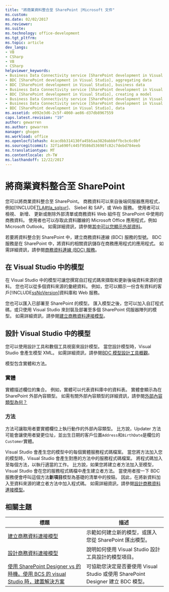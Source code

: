 ```yaml
---
title: "將商業資料整合至 SharePoint |Microsoft 文件"
ms.custom: 
ms.date: 02/02/2017
ms.reviewer: 
ms.suite: 
ms.technology: office-development
ms.tgt_pltfrm: 
ms.topic: article
dev_langs:
- VB
- CSharp
- VB
- CSharp
helpviewer_keywords:
- Business Data Connectivity service [SharePoint development in Visual Studio], business data
- BDC [SharePoint development in Visual Studio], aggregating data
- BDC [SharePoint development in Visual Studio], business data
- Business Data Connectivity service [SharePoint development in Visual Studio], aggregating data
- BDC [SharePoint development in Visual Studio], creating a model
- Business Data Connectivity service [SharePoint development in Visual Studio], creating a model
- Business Data Connectivity service [SharePoint development in Visual Studio], data
- BDC [SharePoint development in Visual Studio], data
ms.assetid: e092e3d6-2c5f-4060-ae86-d37db8967559
caps.latest.revision: "19"
author: gewarren
ms.author: gewarren
manager: ghogen
ms.workload: office
ms.openlocfilehash: 4cacdbb314130fa45b5aa3820abbbffbcbc6c0bf
ms.sourcegitcommit: 32f1a690fc445f9586d53698fc82c7debd784eeb
ms.translationtype: MT
ms.contentlocale: zh-TW
ms.lasthandoff: 12/22/2017
---
```

# <a name="integrating-business-data-into-sharepoint"></a>將商業資料整合至 SharePoint
  您可以將商業資料整合至 SharePoint。 商務資料可以來自後端伺服器應用程式，例如[!INCLUDE[TLA#tla_sqlsvr](../sharepoint/includes/tlasharptla-sqlsvr-md.md)]、 Siebel 和 SAP，或 Web 服務。 使用者可以檢視、 新增、 更新或刪除外部清單或商務資料 Web 組件在 SharePoint 中使用的商務資料。  使用者也可以存取此資料離線的 Microsoft Office 應用程式，例如 Microsoft Outlook。 如需詳細資訊，請參閱[其中可以您顯示外部資料](http://go.microsoft.com/fwlink/?LinkId=169295)。  
  
 若要將資料整合到 SharePoint 中，建立商務資料連線 (BDC) 服務的型號。 BDC 服務是在 SharePoint 中，將資料的相關資訊儲存在商務應用程式的應用程式。 如需詳細資訊，請參閱[商務資料連線 (BDC) 服務](http://go.microsoft.com/fwlink/?LinkID=169276)。  
  
## <a name="models-in-visual-studio"></a>在 Visual Studio 中的模型  
 在 Visual Studio 中的模型可讓您撰寫自訂程式碼來擷取和更新後端資料來源的資料。 您也可以從多個資料來源的彙總資料。 例如，您可以顯示一份含有資料的客戶[!INCLUDE[ssNoVersion](../sharepoint/includes/ssnoversion-md.md)]資料庫和 Web 服務。  
  
 您也可以匯入已部署至 SharePoint 的模型。 匯入模型之後，您可以加入自訂程式碼，或只使用 Visual Studio 來封裝及部署至多個 SharePoint 伺服器陣列的模型。 如需詳細資訊，請參閱[建立商務資料連接模型](../sharepoint/creating-a-business-data-connectivity-model.md)。  
  
## <a name="designing-a-model-in-visual-studio"></a>設計 Visual Studio 中的模型  
 您可以使用設計工具和數個工具視窗來設計模型。 當您設計模型時，Visual Studio 會產生模型 XML。 如需詳細資訊，請參閱[BDC 模型設計工具概觀](../sharepoint/bdc-model-design-tools-overview.md)。  
  
 模型包含實體和方法。  
  
### <a name="entities"></a>實體  
 實體描述欄位的集合。 例如，實體可以代表資料庫中的資料表。 實體會顯示為在 SharePoint 外部內容類型。 如需有關外部內容類型的詳細資訊，請參閱[外部內容類型為何？](http://go.microsoft.com/fwlink/?LinkId=169293)  
  
### <a name="methods"></a>方法  
 方法可讓取用者要實體欄位上執行動作的外部內容類型。 比方說，Updater 方法可能會讓使用者變更位址，並出生日期的客戶位置`Address`和`BirthDate`是欄位的`Customer`實體。  
  
 Visual Studio 會產生您的模型中的每個實體服務程式碼檔案。 當您將方法加入您的模型時，Visual Studio 會產生對應的方法中的服務程式碼檔案。 將程式碼加入至每個方法，以執行適當的工作。 比方說，如果您將建立者方法加入至模型，Visual Studio 會在您的服務程式碼檔中產生建立者方法。 當使用者按一下 BDC 服務便會呼叫這個方法**新項目**模型為基礎的清單中的按鈕。 因此，在將新資料加入至資料來源的建立者方法中加入程式碼。 如需詳細資訊，請參閱[設計商務資料連接模型](../sharepoint/designing-a-business-data-connectivity-model.md)。  
  
## <a name="related-topics"></a>相關主題  
  
|標題|描述|  
|-----------|-----------------|  
|[建立商務資料連接模型](../sharepoint/creating-a-business-data-connectivity-model.md)|示範如何建立新的模型，或匯入您從 SharePoint 匯出模型。|  
|[設計商務資料連接模型](../sharepoint/designing-a-business-data-connectivity-model.md)|說明如何使用 Visual Studio 設計工具設計的模型項目。|  
|[使用 SharePoint Designer vs 的時機。使用 BCS 的 visual Studio 時，建置解決方案](http://go.microsoft.com/fwlink/?LinkID=183448)|可協助您決定是否要使用 Visual Studio 或使用 SharePoint Designer 建立 BDC 模型。|  
  
  